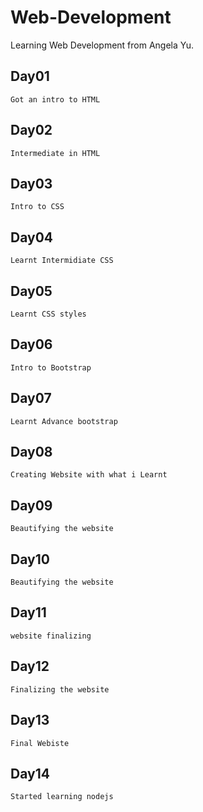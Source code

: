 # Web-Development
Learning Web Development from Angela Yu.

## Day01
    Got an intro to HTML

## Day02
    Intermediate in HTML

## Day03
    Intro to CSS

## Day04
    Learnt Intermidiate CSS

## Day05
    Learnt CSS styles

## Day06
    Intro to Bootstrap

## Day07
    Learnt Advance bootstrap

## Day08
    Creating Website with what i Learnt

## Day09
    Beautifying the website

## Day10
    Beautifying the website

## Day11
    website finalizing

## Day12
    Finalizing the website

## Day13
    Final Webiste

## Day14
    Started learning nodejs